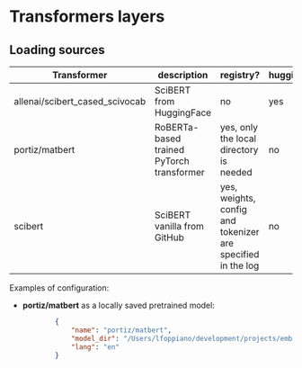 # Transformers layers

## Loading sources 

| Transformer                    | description                               | registry?                                                   | huggingface? | Loading method                                   |  
|--------------------------------|-------------------------------------------|-------------------------------------------------------------|--------------|--------------------------------------------------|
| allenai/scibert_cased_scivocab | SciBERT from HuggingFace                  | no                                                          | yes          | AutoModel/AutoTokenizer via Hugging face calls   | 
| portiz/matbert                 | RoBERTa-based trained PyTorch transformer | yes, only the local directory is needed                     | no           | AutoModel/AutoTokenizer via local directory load | 
| scibert                        | SciBERT vanilla from GitHub               | yes, weights, config and tokenizer are specified in the log | no           | ???                                              |


Examples of configuration: 

 - **portiz/matbert** as a locally saved pretrained model:

    ```json
            {
                "name": "portiz/matbert",
                "model_dir": "/Users/lfoppiano/development/projects/embeddings/pre-trained-embeddings/matbert",
                "lang": "en"
            }
    ```
